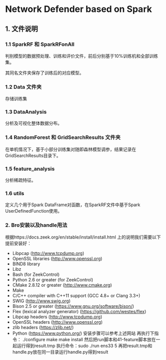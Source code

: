 # Network Defender based on Spark

## 1. 文件说明
### 1.1 SparkRF 和 SparkRFonAll
判别模型的数据预处理、训练和评价文件，前后分别基于10%训练机和全部训练集。

其同名文件夹保存了训练后的对应模型。

### 1.2 Data 文件夹
存储训练集

### 1.3 DataAnalysis
分析及可视化整体数据分布。

### 1.4 RandomForest 和 GridSearchResults 文件夹
在单机情况下，基于小部分训练集对随即森林模型调参，结果记录在GridSearchResults目录下。

### 1.5 feature_analysis
分析稀疏特征。

### 1.6 utils
定义几个用于Spark DataFrame对函数，在SparkRF文件中基于Spark UserDefinedFunction使用。

### 2. Bro安装以及handle用法
根据https://docs.zeek.org/en/stable/install/install.html 上的说明我们需要以下提前安装好：
- Libpcap (http://www.tcpdump.org)
- OpenSSL libraries (http://www.openssl.org)
- BIND8 library
- Libz
- Bash (for ZeekControl)
- Python 2.6 or greater (for ZeekControl)
- CMake 2.8.12 or greater (http://www.cmake.org)
- Make
- C/C++ compiler with C++11 support (GCC 4.8+ or Clang 3.3+)
- SWIG (http://www.swig.org)
- Bison 2.5 or greater (https://www.gnu.org/software/bison/)
- Flex (lexical analyzer generator) (https://github.com/westes/flex)
- Libpcap headers (http://www.tcpdump.org)
- OpenSSL headers (http://www.openssl.org)
- zlib headers (https://zlib.net/)
- Python (https://www.python.org/)
安装步骤可以参考上述网站
再执行下指令：
./configure
make
make install
然后把run脚本和41-feature脚本放在一起运行得到result.tmp
执行命令：sudo ./run ens33 5
再把result.tmp和handle.py放在同一目录运行handle.py得到result

